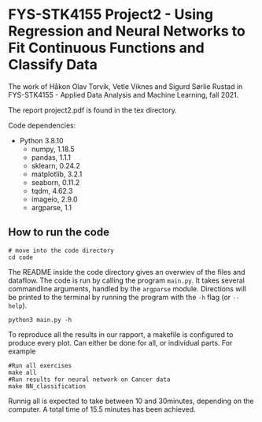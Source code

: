 # FYS-STK4155 Project2 - Using Regression and Neural Networks to Fit Continuous Functions and Classify Data
The work of Håkon Olav Torvik, Vetle Viknes and Sigurd Sørlie Rustad in FYS-STK4155 - Applied Data Analysis and Machine Learning, fall 2021.

The report project2.pdf is found in the tex directory.

Code dependencies:
- Python 3.8.10
    - numpy, 1.18.5
    - pandas, 1.1.1
    - sklearn, 0.24.2
    - matplotlib, 3.2.1
    - seaborn, 0.11.2
    - tqdm, 4.62.3
    - imageio, 2.9.0
    - argparse, 1.1
## How to run the code
```
# move into the code directory
cd code
```

The README inside the code directory gives an overwiev of the files and dataflow. 
The code is run by calling the program `main.py`. It takes several commandline arguments,
handled by the `argparse` module. Directions will be printed to the terminal by
running the program with the `-h` flag (or `--help`).  
```
python3 main.py -h
```

To reproduce all the results in our rapport, a makefile is configured to produce every plot.
Can either be done for all, or individual parts. For example
```
#Run all exercises
make all       
#Run results for neural network on Cancer data
make NN_classification
```

Runnig all is expected to take between 10 and 30minutes, depending on the computer. A total time of 15.5 minutes has been achieved.
